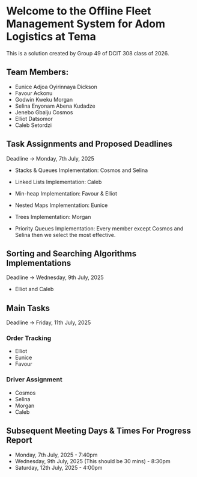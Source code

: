 # Welcome to the Offline Fleet Management System for Adom Logistics at Tema
This is a solution created by Group 49 of DCIT 308 class of 2026.

## Team Members:
- Eunice Adjoa Oyirinnaya Dickson 
- Favour Ackonu
- Godwin Kweku Morgan
- Selina Enyonam Abena Kudadze 
- Jenebo Gbalju Cosmos 
- Elliot Datsomor 
- Caleb Setordzi

## Task Assignments and Proposed Deadlines
Deadline -> Monday, 7th July, 2025
- Stacks & Queues Implementation:
 Cosmos and Selina

- Linked Lists Implementation:
 Caleb

- Min-heap Implementation:
 Favour & Elliot

- Nested Maps Implementation:
 Eunice

- Trees Implementation:
 Morgan

- Priority Queues Implementation:
 Every member except Cosmos and Selina then we select the most effective.

## Sorting and Searching Algorithms Implementations
Deadline -> Wednesday, 9th July, 2025
- Elliot and Caleb

## Main Tasks
Deadline -> Friday, 11th July, 2025
### Order Tracking
- Elliot
- Eunice
- Favour

### Driver Assignment
- Cosmos
- Selina
- Morgan
- Caleb


## Subsequent Meeting Days & Times For Progress Report
- Monday,  7th July, 2025 - 7:40pm
- Wednesday,  9th July, 2025 (This should be 30 mins) - 8:30pm
- Saturday,  12th July, 2025 - 4:00pm


